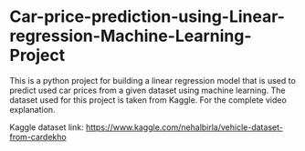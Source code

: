 # Car-price-prediction-using-Linear-regression-Machine-Learning-Project
This is a python project for building a linear regression model that is used to predict used car prices from a given dataset using machine learning. 
The dataset used for this project is taken from Kaggle. For the complete video explanation.

Kaggle dataset link:
https://www.kaggle.com/nehalbirla/vehicle-dataset-from-cardekho
